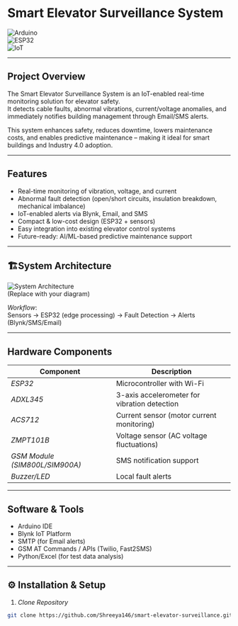 #  Smart Elevator Surveillance System  

![Arduino](https://img.shields.io/badge/Arduino-IDE-blue)  
![ESP32](https://img.shields.io/badge/ESP32-Microcontroller-orange)  
![IoT](https://img.shields.io/badge/IoT-Smart%20System-green)  
  

---

##  Project Overview  
The Smart Elevator Surveillance System is an IoT-enabled real-time monitoring solution for elevator safety.  
It detects cable faults, abnormal vibrations, current/voltage anomalies, and immediately notifies building management through Email/SMS alerts.  

This system enhances safety, reduces downtime, lowers maintenance costs, and enables predictive maintenance – making it ideal for smart buildings and Industry 4.0 adoption.  

---

##  Features  
-  Real-time monitoring of vibration, voltage, and current  
- Abnormal fault detection (open/short circuits, insulation breakdown, mechanical imbalance)  
- IoT-enabled alerts via Blynk, Email, and SMS  
- Compact & low-cost design (ESP32 + sensors)  
- Easy integration into existing elevator control systems  
- Future-ready: AI/ML-based predictive maintenance support  

---

## 🏗System Architecture  

![System Architecture](docs/system-architecture.png)  
(Replace with your diagram)  

*Workflow*:  
Sensors → ESP32 (edge processing) → Fault Detection → Alerts (Blynk/SMS/Email)  

---

## Hardware Components  
| Component | Description |  
|-----------|-------------|  
| *ESP32* | Microcontroller with Wi-Fi |  
| *ADXL345* | 3-axis accelerometer for vibration detection |  
| *ACS712* | Current sensor (motor current monitoring) |  
| *ZMPT101B* | Voltage sensor (AC voltage fluctuations) |  
| *GSM Module (SIM800L/SIM900A)* | SMS notification support |  
| *Buzzer/LED* | Local fault alerts |  

---

##  Software & Tools  
- Arduino IDE  
- Blynk IoT Platform  
- SMTP (for Email alerts)  
- GSM AT Commands / APIs (Twilio, Fast2SMS)  
- Python/Excel (for test data analysis)  

---

## ⚙ Installation & Setup  
1. *Clone Repository*  
```bash
git clone https://github.com/Shreeya146/smart-elevator-surveillance.git

